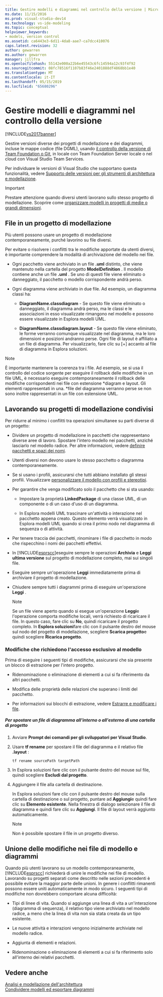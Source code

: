 ```yaml
---
title: Gestire modelli e diagrammi nel controllo della versione | Microsoft Docs
ms.date: 11/15/2016
ms.prod: visual-studio-dev14
ms.technology: vs-ide-modeling
ms.topic: conceptual
helpviewer_keywords:
- models, version control
ms.assetid: ca6443e3-6d11-4da8-aae7-ca7dcc410076
caps.latest.revision: 32
author: gewarren
ms.author: gewarren
manager: jillfra
ms.openlocfilehash: 55142e000a22b6e45543c6fc14594a12c93f4f92
ms.sourcegitcommit: 08fc78516f1107b83f46e2401888df4868bb1e40
ms.translationtype: MT
ms.contentlocale: it-IT
ms.lasthandoff: 05/15/2019
ms.locfileid: "65680296"
---
```

# <a name="manage-models-and-diagrams-under-version-control"></a>Gestire modelli e diagrammi nel controllo della versione
[!INCLUDE[vs2017banner](../includes/vs2017banner.md)]

Gestire versioni diverse dei progetti di modellazione e dei diagrammi, incluse le mappe codice (file DGML), usando [il controllo della versione di Team Foundation o Git](https://msdn.microsoft.com/library/33267cee-fe5f-4aa3-b2cd-6d22ceace314), in locale con Team Foundation Server locale o nel cloud con Visual Studio Team Services.  
  
 Per individuare le versioni di Visual Studio che supportano questa funzionalità, vedere [Supporto delle versioni per gli strumenti di architettura e modellazione](../modeling/what-s-new-for-design-in-visual-studio.md#VersionSupport).  
  
> [!IMPORTANT]
> Prestare attenzione quando diversi utenti lavorano sullo stesso progetto di modellazione. Scoprire come [organizzare modelli in progetti di medie o grandi dimensioni](../modeling/structure-your-modeling-solution.md).  
  
## <a name="ModelingProjects"></a> File in un progetto di modellazione  
 Più utenti possono usare un progetto di modellazione contemporaneamente, purché lavorino su file diversi.  
  
 Per evitare o risolvere i conflitti tra le modifiche apportate da utenti diversi, è importante comprendere la modalità di archiviazione del modello nei file.  
  
- Ogni pacchetto viene archiviato in un file **.uml** distinto, che viene mantenuto nella cartella del progetto **ModelDefinition** . Il modello contiene anche un file **.uml** . Se uno di questi file viene eliminato o danneggiato, il pacchetto o modello corrispondente andrà perso.  
  
- Ogni diagramma viene archiviato in due file. Ad esempio, un diagramma classi ha:  
  
    - **DiagramName.classdiagram** - Se questo file viene eliminato o danneggiato, il diagramma andrà perso, ma le classi e le associazioni in esso visualizzate rimangono nel modello e possono essere visualizzate in Esplora modelli UML.  
  
    - **DiagramName.classdiagram.layout** - Se questo file viene eliminato, le forme verranno comunque visualizzate nel diagramma, ma le loro dimensioni e posizioni andranno perse. Ogni file di layout è affiliato a un file di diagramma. Per visualizzarlo, fare clic su [+] accanto al file di diagramma in Esplora soluzioni.  
  
> [!NOTE]
> È importante mantenere la coerenza tra i file. Ad esempio, se si usa il controllo del codice sorgente per eseguire il rollback delle modifiche in un file UML, è necessario eseguire contemporaneamente il rollback delle modifiche corrispondenti nei file con estensione *diagram e layout. Gli elementi rappresentati in una. \*file del diagramma verranno perse se non sono inoltre rappresentati in un file con estensione UML.  
  
## <a name="Shared"></a> Lavorando su progetti di modellazione condivisi  
 Per ridurre al minimo i conflitti tra operazioni simultanee su parti diverse di un progetto:  
  
- Dividere un progetto di modellazione in pacchetti che rappresentano diverse aree di lavoro. Spostare l'intero modello nei pacchetti, anziché lasciarlo nel modello radice. Per altre informazioni, vedere [definire pacchetti e spazi dei nomi](../modeling/define-packages-and-namespaces.md).  
  
- Utenti diversi non devono usare lo stesso pacchetto o diagramma contemporaneamente.  
  
- Se si usano i profili, assicurarsi che tutti abbiano installato gli stessi profili. Visualizzare [personalizzare il modello con profili e stereotipi](../modeling/customize-your-model-with-profiles-and-stereotypes.md).  
  
- Per garantire che venga modificato solo il pacchetto che si sta usando:  
  
    - Impostare la proprietà **LinkedPackage** di una classe UML, di un componente o di un caso d'uso di un diagramma.  
  
    - In Esplora modelli UML trascinare un'attività o interazione nel pacchetto appena creato. Questo elemento verrà visualizzato in Esplora modelli UML quando si crea il primo nodo nel diagramma di sequenza o di attività.  
  
- Per tenere traccia dei pacchetti, rinominare i file di pacchetto in modo che rispecchino i nomi dei pacchetti effettivi.  
  
- In [!INCLUDE[esprscc](../includes/esprscc-md.md)]eseguire sempre le operazioni **Archivia** e **Leggi ultima versione** sul progetto di modellazione completo, mai sui singoli file.  
  
- Eseguire sempre un'operazione **Leggi** immediatamente prima di archiviare il progetto di modellazione.  
  
- Chiudere sempre tutti i diagrammi prima di eseguire un'operazione **Leggi** .  
  
    > [!NOTE]
    > Se un file viene aperto quando si esegue un'operazione **Leggi**e l'operazione comporta modifiche locali, verrà richiesto di ricaricare il file. In questo caso, fare clic su **No**, quindi ricaricare il progetto completo. In **Esplora soluzioni**fare clic con il pulsante destro del mouse sul nodo del progetto di modellazione, scegliere **Scarica progetto**e quindi scegliere **Ricarica progetto**.  
  
### <a name="Exclusive"></a> Modifiche che richiedono l'accesso esclusivo al modello  
 Prima di eseguire i seguenti tipi di modifiche, assicurarsi che sia presente un blocco di estrazione per l'intero progetto.  
  
- Ridenominazione o eliminazione di elementi a cui si fa riferimento da altri pacchetti.  
  
- Modifica delle proprietà delle relazioni che superano i limiti del pacchetto.  
  
- Per informazioni sui blocchi di estrazione, vedere [Estrarre e modificare i file](https://msdn.microsoft.com/library/eb404d63-c448-4994-9416-3e6d50ec554a).  
  
##### <a name="to-move-a-diagram-file-in-or-out-of-a-project-folder"></a>Per spostare un file di diagramma all'interno o all'esterno di una cartella di progetto  
  
1. Avviare **Prompt dei comandi per gli sviluppatori per Visual Studio**.  
  
2. Usare **tf rename** per spostare il file del diagramma e il relativo file **.layout** :  
  
     `tf rename sourcePath targetPath`  
  
3. In Esplora soluzioni fare clic con il pulsante destro del mouse sul file, quindi scegliere **Escludi dal progetto**.  
  
4. Aggiungere il file alla cartella di destinazione.  
  
     In Esplora soluzioni fare clic con il pulsante destro del mouse sulla cartella di destinazione o sul progetto, puntare ad **Aggiungi**e quindi fare clic su **Elemento esistente**. Nella finestra di dialogo selezionare il file di diagramma e quindi fare clic su **Aggiungi**. Il file di layout verrà aggiunto automaticamente.  
  
    > [!NOTE]
    > Non è possibile spostare il file in un progetto diverso.  
  
## <a name="Merging"></a> Unione delle modifiche nei file di modello e diagrammi  
 Quando più utenti lavorano su un modello contemporaneamente, [!INCLUDE[esprscc](../includes/esprscc-md.md)] richiederà di unire le modifiche nei file di modello. Lavorando su progetti separati come descritto nelle sezioni precedenti è possibile evitare la maggior parte delle unioni. In genere i conflitti rimanenti possono essere uniti automaticamente in modo sicuro. I seguenti tipi di modifiche non dovrebbero comportare alcuna difficoltà:  
  
- Tipi di linee di vita. Quando si aggiunge una linea di vita a un'interazione (diagramma di sequenza), il relativo tipo viene archiviato nel modello radice, a meno che la linea di vita non sia stata creata da un tipo esistente.  
  
- Le nuove attività e interazioni vengono inizialmente archiviate nel modello radice.  
  
- Aggiunta di elementi e relazioni.  
  
- Ridenominazione o eliminazione di elementi a cui si fa riferimento solo all'interno dei relativi pacchetti.  
  
## <a name="see-also"></a>Vedere anche  
 [Analisi e modellazione dell'architettura](../modeling/analyze-and-model-your-architecture.md)   
 [Condividere modelli ed esportare diagrammi](../modeling/share-models-and-exporting-diagrams.md)
